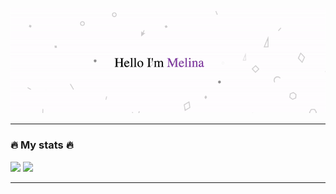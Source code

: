 <p align="center">
  <img src="https://github.com/Melinaaam/Melinaaam/blob/main/imgs/acc_git.gif" alt="Hi, I'm Melina 👋 ">
</p>

___

### :fire: My stats :fire: 

<img width=400 src='https://github-readme-streak-stats.herokuapp.com/?user=Melinaaam&theme=vue-dark&hide_border=true' />
<img width=400 src='https://github-readme-stats.vercel.app/api/top-langs/?username=Melinaaam&theme=vue-dark&show_icons=true&hide_border=true&layout=compact' />

___
<!--
<img width=400 src='https://github-readme-stats.vercel.app/api?username=Melinaaam&theme=vue-dark&show_icons=true&hide_border=true&count_private=true' />
**Melinaaam/Melinaaam** is a ✨ _special_ ✨ repository because its `README.md` (this file) appears on your GitHub profile.

Here are some ideas to get you started:

- 🔭 I’m currently working on ...
- 🌱 I’m currently learning ...
- 👯 I’m looking to collaborate on ...
- 🤔 I’m looking for help with ...
- 💬 Ask me about ...
- 📫 How to reach me: ...
- 😄 Pronouns: ...
- ⚡ Fun fact: ...
-->
